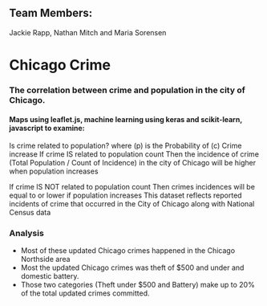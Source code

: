 ## Team Members:
Jackie Rapp, Nathan Mitch and Maria Sorensen
# Chicago Crime

### The correlation between crime and population in the city of Chicago. 

#### Maps using leaflet.js, machine learning using keras and scikit-learn, javascript to examine:
Is crime related to population?
where (p) is the Probability of (c) Crime increase
If crime IS related to population count
Then the incidence of crime (Total Population / Count of Incidence) in the city of Chicago will be higher when population increases

If crime IS NOT related to population count
Then crimes incidences will be equal to or lower if population increases
This dataset reflects reported incidents of crime that occurred in the City of Chicago along with National Census data

### Analysis
* Most of these updated  Chicago crimes happened in the Chicago Northside area  
* Most the updated Chicago crimes was theft of $500 and under and domestic battery.
* Those two categories (Theft under $500 and Battery) make up to 20% of the total updated crimes committed. 
